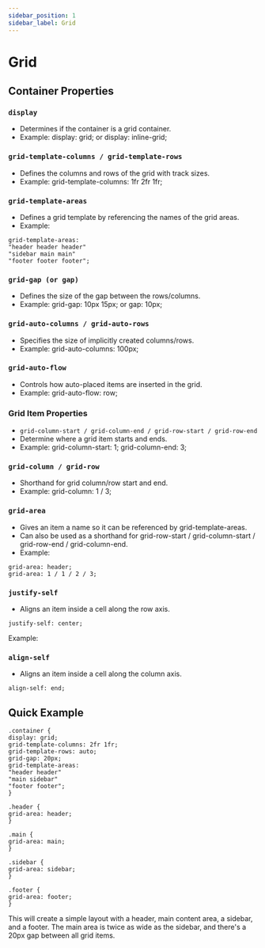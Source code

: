 ```yaml
---
sidebar_position: 1
sidebar_label: Grid
---
```

# Grid

## Container Properties
### ```display```
- Determines if the container is a grid container.
- Example: display: grid; or display: inline-grid;

### ```grid-template-columns / grid-template-rows``` 
- Defines the columns and rows of the grid with track sizes.
- Example: grid-template-columns: 1fr 2fr 1fr;
 
### ```grid-template-areas```
- Defines a grid template by referencing the names of the grid areas.
- Example:
```
grid-template-areas:
"header header header"
"sidebar main main"
"footer footer footer";
```


### ```grid-gap (or gap)```
- Defines the size of the gap between the rows/columns.
- Example: grid-gap: 10px 15px; or gap: 10px;
 
### ```grid-auto-columns / grid-auto-rows```
- Specifies the size of implicitly created columns/rows.
- Example: grid-auto-columns: 100px;
 
### ```grid-auto-flow```
- Controls how auto-placed items are inserted in the grid.
- Example: grid-auto-flow: row;
 
### Grid Item Properties
- ```grid-column-start / grid-column-end / grid-row-start / grid-row-end```
- Determine where a grid item starts and ends.
- Example: grid-column-start: 1; grid-column-end: 3;
 
### ```grid-column / grid-row```
- Shorthand for grid column/row start and end.
- Example: grid-column: 1 / 3;
 
### ```grid-area```
- Gives an item a name so it can be referenced by grid-template-areas.
- Can also be used as a shorthand for grid-row-start / grid-column-start / grid-row-end / grid-column-end.
- Example:
```
grid-area: header; 
grid-area: 1 / 1 / 2 / 3;
```

### ```justify-self```
- Aligns an item inside a cell along the row axis.
```
justify-self: center;
```
Example: 

### ```align-self```
- Aligns an item inside a cell along the column axis.
```
align-self: end;
```

## Quick Example
```
.container {
display: grid;
grid-template-columns: 2fr 1fr;
grid-template-rows: auto;
grid-gap: 20px;
grid-template-areas:
"header header"
"main sidebar"
"footer footer";
}

.header {
grid-area: header;
}

.main {
grid-area: main;
}

.sidebar {
grid-area: sidebar;
}

.footer {
grid-area: footer;
}
```

This will create a simple layout with a header, main content area, a sidebar, and a footer. The main area is twice as wide as the sidebar, and there's a 20px gap between all grid items.
